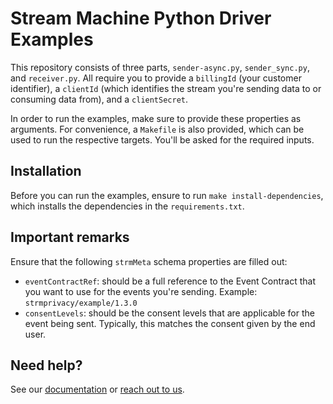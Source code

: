 # Stream Machine Python Driver Examples

This repository consists of three parts, `sender-async.py`, `sender_sync.py`, and `receiver.py`. All require you to provide a `billingId` (your customer identifier), a `clientId` (which identifies the stream you're sending data to or consuming data from), and a `clientSecret`.

In order to run the examples, make sure to provide these properties as arguments. For convenience, a `Makefile` is also provided, which can be used to run the respective targets. You'll be asked for the required inputs.

## Installation

Before you can run the examples, ensure to run `make install-dependencies`, which installs the dependencies in the `requirements.txt`.

## Important remarks

Ensure that the following `strmMeta` schema properties are filled out:

- `eventContractRef`: should be a full reference to the Event Contract that you want to use for the events you're sending. Example: `strmprivacy/example/1.3.0`
- `consentLevels`: should be the consent levels that are applicable for the event being sent. Typically, this matches the consent given by the end user.

## Need help?

See our [documentation](https://docs.strmprivacy.io) or [reach out to us](https://docs.strmprivacy.io/docs/latest/contact/index.html).

